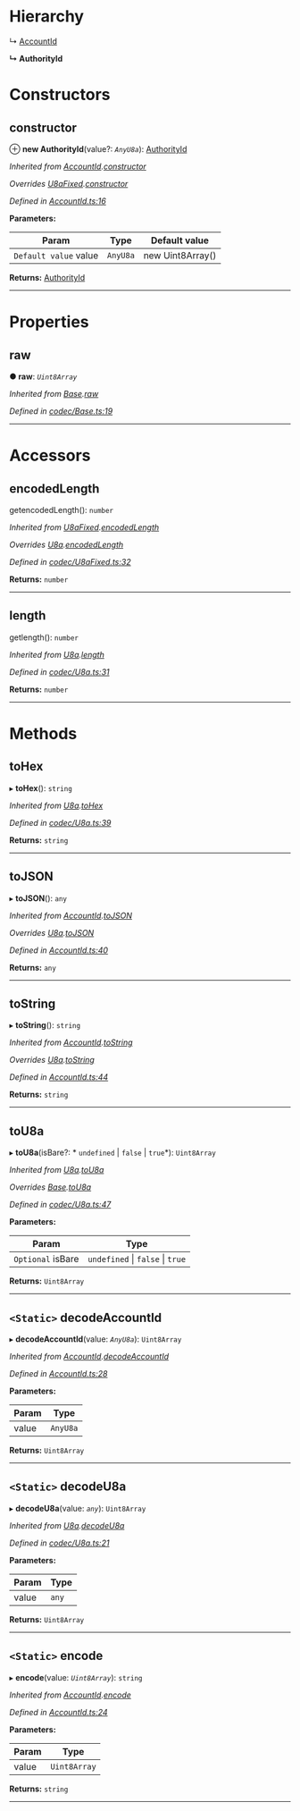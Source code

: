 

# Hierarchy

↳  [AccountId](_accountid_.accountid.md)

**↳ AuthorityId**

# Constructors

<a id="constructor"></a>

##  constructor

⊕ **new AuthorityId**(value?: *`AnyU8a`*): [AuthorityId](_authorityid_.authorityid.md)

*Inherited from [AccountId](_accountid_.accountid.md).[constructor](_accountid_.accountid.md#constructor)*

*Overrides [U8aFixed](_codec_u8afixed_.u8afixed.md).[constructor](_codec_u8afixed_.u8afixed.md#constructor)*

*Defined in [AccountId.ts:16](https://github.com/polkadot-js/api/blob/7483dc5/packages/types/src/AccountId.ts#L16)*

**Parameters:**

| Param | Type | Default value |
| ------ | ------ | ------ |
| `Default value` value | `AnyU8a` |  new Uint8Array() |

**Returns:** [AuthorityId](_authorityid_.authorityid.md)

___

# Properties

<a id="raw"></a>

##  raw

**● raw**: *`Uint8Array`*

*Inherited from [Base](_codec_base_.base.md).[raw](_codec_base_.base.md#raw)*

*Defined in [codec/Base.ts:19](https://github.com/polkadot-js/api/blob/7483dc5/packages/types/src/codec/Base.ts#L19)*

___

# Accessors

<a id="encodedlength"></a>

##  encodedLength

getencodedLength(): `number`

*Inherited from [U8aFixed](_codec_u8afixed_.u8afixed.md).[encodedLength](_codec_u8afixed_.u8afixed.md#encodedlength)*

*Overrides [U8a](_codec_u8a_.u8a.md).[encodedLength](_codec_u8a_.u8a.md#encodedlength)*

*Defined in [codec/U8aFixed.ts:32](https://github.com/polkadot-js/api/blob/7483dc5/packages/types/src/codec/U8aFixed.ts#L32)*

**Returns:** `number`

___
<a id="length"></a>

##  length

getlength(): `number`

*Inherited from [U8a](_codec_u8a_.u8a.md).[length](_codec_u8a_.u8a.md#length)*

*Defined in [codec/U8a.ts:31](https://github.com/polkadot-js/api/blob/7483dc5/packages/types/src/codec/U8a.ts#L31)*

**Returns:** `number`

___

# Methods

<a id="tohex"></a>

##  toHex

▸ **toHex**(): `string`

*Inherited from [U8a](_codec_u8a_.u8a.md).[toHex](_codec_u8a_.u8a.md#tohex)*

*Defined in [codec/U8a.ts:39](https://github.com/polkadot-js/api/blob/7483dc5/packages/types/src/codec/U8a.ts#L39)*

**Returns:** `string`

___
<a id="tojson"></a>

##  toJSON

▸ **toJSON**(): `any`

*Inherited from [AccountId](_accountid_.accountid.md).[toJSON](_accountid_.accountid.md#tojson)*

*Overrides [U8a](_codec_u8a_.u8a.md).[toJSON](_codec_u8a_.u8a.md#tojson)*

*Defined in [AccountId.ts:40](https://github.com/polkadot-js/api/blob/7483dc5/packages/types/src/AccountId.ts#L40)*

**Returns:** `any`

___
<a id="tostring"></a>

##  toString

▸ **toString**(): `string`

*Inherited from [AccountId](_accountid_.accountid.md).[toString](_accountid_.accountid.md#tostring)*

*Overrides [U8a](_codec_u8a_.u8a.md).[toString](_codec_u8a_.u8a.md#tostring)*

*Defined in [AccountId.ts:44](https://github.com/polkadot-js/api/blob/7483dc5/packages/types/src/AccountId.ts#L44)*

**Returns:** `string`

___
<a id="tou8a"></a>

##  toU8a

▸ **toU8a**(isBare?: * `undefined` &#124; `false` &#124; `true`*): `Uint8Array`

*Inherited from [U8a](_codec_u8a_.u8a.md).[toU8a](_codec_u8a_.u8a.md#tou8a)*

*Overrides [Base](_codec_base_.base.md).[toU8a](_codec_base_.base.md#tou8a)*

*Defined in [codec/U8a.ts:47](https://github.com/polkadot-js/api/blob/7483dc5/packages/types/src/codec/U8a.ts#L47)*

**Parameters:**

| Param | Type |
| ------ | ------ |
| `Optional` isBare |  `undefined` &#124; `false` &#124; `true`|

**Returns:** `Uint8Array`

___
<a id="decodeaccountid"></a>

## `<Static>` decodeAccountId

▸ **decodeAccountId**(value: *`AnyU8a`*): `Uint8Array`

*Inherited from [AccountId](_accountid_.accountid.md).[decodeAccountId](_accountid_.accountid.md#decodeaccountid)*

*Defined in [AccountId.ts:28](https://github.com/polkadot-js/api/blob/7483dc5/packages/types/src/AccountId.ts#L28)*

**Parameters:**

| Param | Type |
| ------ | ------ |
| value | `AnyU8a` |

**Returns:** `Uint8Array`

___
<a id="decodeu8a"></a>

## `<Static>` decodeU8a

▸ **decodeU8a**(value: *`any`*): `Uint8Array`

*Inherited from [U8a](_codec_u8a_.u8a.md).[decodeU8a](_codec_u8a_.u8a.md#decodeu8a)*

*Defined in [codec/U8a.ts:21](https://github.com/polkadot-js/api/blob/7483dc5/packages/types/src/codec/U8a.ts#L21)*

**Parameters:**

| Param | Type |
| ------ | ------ |
| value | `any` |

**Returns:** `Uint8Array`

___
<a id="encode"></a>

## `<Static>` encode

▸ **encode**(value: *`Uint8Array`*): `string`

*Inherited from [AccountId](_accountid_.accountid.md).[encode](_accountid_.accountid.md#encode)*

*Defined in [AccountId.ts:24](https://github.com/polkadot-js/api/blob/7483dc5/packages/types/src/AccountId.ts#L24)*

**Parameters:**

| Param | Type |
| ------ | ------ |
| value | `Uint8Array` |

**Returns:** `string`

___

